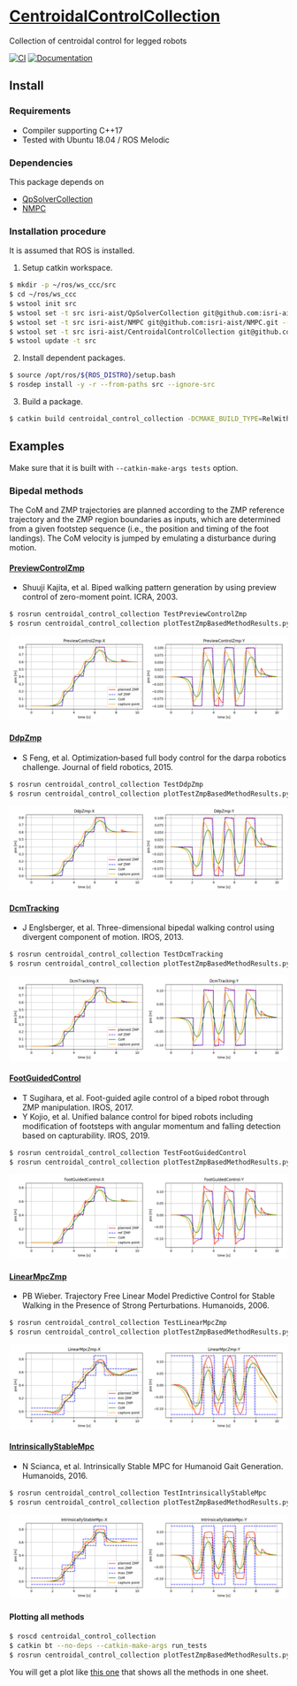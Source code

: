 # [CentroidalControlCollection](https://github.com/isri-aist/CentroidalControlCollection)
Collection of centroidal control for legged robots

[![CI](https://github.com/isri-aist/CentroidalControlCollection/actions/workflows/ci.yaml/badge.svg)](https://github.com/isri-aist/CentroidalControlCollection/actions/workflows/ci.yaml)
[![Documentation](https://img.shields.io/badge/doxygen-online-brightgreen?logo=read-the-docs&style=flat)](https://isri-aist.github.io/CentroidalControlCollection/)

## Install

### Requirements
- Compiler supporting C++17
- Tested with Ubuntu 18.04 / ROS Melodic

### Dependencies
This package depends on
- [QpSolverCollection](https://github.com/isri-aist/QpSolverCollection)
- [NMPC](https://github.com/isri-aist/NMPC)

### Installation procedure
It is assumed that ROS is installed.

1. Setup catkin workspace.
```bash
$ mkdir -p ~/ros/ws_ccc/src
$ cd ~/ros/ws_ccc
$ wstool init src
$ wstool set -t src isri-aist/QpSolverCollection git@github.com:isri-aist/QpSolverCollection.git --git -y
$ wstool set -t src isri-aist/NMPC git@github.com:isri-aist/NMPC.git --git -y
$ wstool set -t src isri-aist/CentroidalControlCollection git@github.com:isri-aist/CentroidalControlCollection.git --git -y
$ wstool update -t src
```

2. Install dependent packages.
```bash
$ source /opt/ros/${ROS_DISTRO}/setup.bash
$ rosdep install -y -r --from-paths src --ignore-src
```

3. Build a package.
```bash
$ catkin build centroidal_control_collection -DCMAKE_BUILD_TYPE=RelWithDebInfo --catkin-make-args all tests
```

## Examples
Make sure that it is built with `--catkin-make-args tests` option.

### Bipedal methods
The CoM and ZMP trajectories are planned according to the ZMP reference trajectory and the ZMP region boundaries as inputs, which are determined from a given footstep sequence (i.e., the position and timing of the foot landings). The CoM velocity is jumped by emulating a disturbance during motion.

#### [PreviewControlZmp](https://isri-aist.github.io/CentroidalControlCollection/doxygen/classCCC_1_1PreviewControlZmp.html)
- Shuuji Kajita, et al. Biped walking pattern generation by using preview control of zero-moment point. ICRA, 2003.

```bash
$ rosrun centroidal_control_collection TestPreviewControlZmp
$ rosrun centroidal_control_collection plotTestZmpBasedMethodResults.py --method PreviewControlZmp
```

![PreviewControlZmp](doc/images/PreviewControlZmp.png)

#### [DdpZmp](https://isri-aist.github.io/CentroidalControlCollection/doxygen/classCCC_1_1DdpZmp.html)
- S Feng, et al. Optimization‐based full body control for the darpa robotics challenge. Journal of field robotics, 2015.

```bash
$ rosrun centroidal_control_collection TestDdpZmp
$ rosrun centroidal_control_collection plotTestZmpBasedMethodResults.py --method DdpZmp
```

![DdpZmp](doc/images/DdpZmp.png)

#### [DcmTracking](https://isri-aist.github.io/CentroidalControlCollection/doxygen/classCCC_1_1DcmTracking.html)
- J Englsberger, et al. Three-dimensional bipedal walking control using divergent component of motion. IROS, 2013.

```bash
$ rosrun centroidal_control_collection TestDcmTracking
$ rosrun centroidal_control_collection plotTestZmpBasedMethodResults.py --method DcmTracking
```

![DcmTracking](doc/images/DcmTracking.png)

#### [FootGuidedControl](https://isri-aist.github.io/CentroidalControlCollection/doxygen/classCCC_1_1FootGuidedControl.html)
- T Sugihara, et al. Foot-guided agile control of a biped robot through ZMP manipulation. IROS, 2017.
- Y Kojio, et al. Unified balance control for biped robots including modification of footsteps with angular momentum and falling detection based on capturability. IROS, 2019.

```bash
$ rosrun centroidal_control_collection TestFootGuidedControl
$ rosrun centroidal_control_collection plotTestZmpBasedMethodResults.py --method FootGuidedControl
```

![FootGuidedControl](doc/images/FootGuidedControl.png)

#### [LinearMpcZmp](https://isri-aist.github.io/CentroidalControlCollection/doxygen/classCCC_1_1LinearMpcZmp.html)
- PB Wieber. Trajectory Free Linear Model Predictive Control for Stable Walking in the Presence of Strong Perturbations. Humanoids, 2006.

```bash
$ rosrun centroidal_control_collection TestLinearMpcZmp
$ rosrun centroidal_control_collection plotTestZmpBasedMethodResults.py --method LinearMpcZmp
```

![LinearMpcZmp](doc/images/LinearMpcZmp.png)

#### [IntrinsicallyStableMpc](https://isri-aist.github.io/CentroidalControlCollection/doxygen/classCCC_1_1IntrinsicallyStableMpc.html)
- N Scianca, et al. Intrinsically Stable MPC for Humanoid Gait Generation. Humanoids, 2016.

```bash
$ rosrun centroidal_control_collection TestIntrinsicallyStableMpc
$ rosrun centroidal_control_collection plotTestZmpBasedMethodResults.py --method IntrinsicallyStableMpc
```

![IntrinsicallyStableMpc](doc/images/IntrinsicallyStableMpc.png)

#### Plotting all methods

```bash
$ roscd centroidal_control_collection
$ catkin bt --no-deps --catkin-make-args run_tests
$ rosrun centroidal_control_collection plotTestZmpBasedMethodResults.py --method All --plot-comp-time
```

You will get a plot like [this one](https://www.dropbox.com/s/8bcynsaf7h8qoqq/plotTestZmpBasedMethodResultsAll.pdf?dl=0) that shows all the methods in one sheet.
